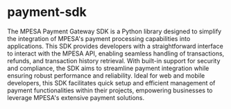 # payment-sdk
The MPESA Payment Gateway SDK is a Python library designed to simplify the integration of MPESA's payment processing capabilities into applications. This SDK provides developers with a straightforward interface to interact with the MPESA API, enabling seamless handling of transactions, refunds, and transaction history retrieval. With built-in support for security and compliance, the SDK aims to streamline payment integration while ensuring robust performance and reliability. Ideal for web and mobile developers, this SDK facilitates quick setup and efficient management of payment functionalities within their projects, empowering businesses to leverage MPESA's extensive payment solutions.
